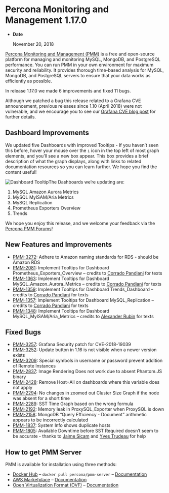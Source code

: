# Percona Monitoring and Management 1.17.0

* **Date**

    November 20, 2018

[Percona Monitoring and Management (PMM)]({{PMMDOC}}) is a free and open-source platform for managing and monitoring MySQL, MongoDB, and PostgreSQL performance. You can run PMM in your own environment for maximum security and reliability. It provides thorough time-based analysis for MySQL, MongoDB, and PostgreSQL servers to ensure that your data works as efficiently as possible.

In release 1.17.0 we made 6 improvements and fixed 11 bugs.

Although we patched a bug this release related to a Grafana CVE announcement,
previous releases since 1.10 (April 2018) were not vulnerable, and we encourage
you to see our [Grafana CVE blog post](https://www.percona.com/blog/2018/11/20/how-cve-2018-19039-affects-percona-monitoring-and-management) for further details.

## Dashboard Improvements

We updated five Dashboards with improved Tooltips - If you haven’t seen this
before, hover your mouse over the `i` icon in the top left of most graph
elements, and you’ll see a new box appear.  This box provides a brief
description of what the graph displays, along with links to related
documentation resources so you can learn further.  We hope you find the content
useful!

<img src="https://www.percona.com/blog/wp-content/uploads/2018/11/tooltips_1.17.0.gif" alt="Dashboard Tooltip">The Dashboards we’re updating are:

1. MySQL Amazon Aurora Metrics
2. MySQL MyISAM/Aria Metrics
3. MySQL Replication
4. Prometheus Exporters Overview
5. Trends

We hope you enjoy this release, and we welcome your feedback via the [Percona PMM Forums](https://percona.com/forums/questions-discussions/percona-monitoring-and-management/)!

## New Features and Improvements

* [PMM-3272](https://jira.percona.com/browse/PMM-3272): Adhere to Amazon naming standards for RDS - should be Amazon RDS
* [PMM-2081](https://jira.percona.com/browse/PMM-2081): Implement Tooltips for Dashboard
Prometheus_Exporters_Overview – credits to [Corrado Pandiani](https://www.percona.com/blog/author/corrado-pandiani/) for texts
* [PMM-1363](https://jira.percona.com/browse/PMM-1363): Implement Tooltips for Dashboard MySQL_Amazon_Aurora_Metrics – credits to [Corrado Pandiani](https://www.percona.com/blog/author/corrado-pandiani/) for texts
* [PMM-1359](https://jira.percona.com/browse/PMM-1359): Implement Tooltips for Dashboard Trends_Dashboard – credits to [Corrado Pandiani](https://www.percona.com/blog/author/corrado-pandiani/) for texts
* [PMM-1357](https://jira.percona.com/browse/PMM-1357): Implement Tooltips for Dashboard MySQL_Replication – credits to [Corrado Pandiani](https://www.percona.com/blog/author/corrado-pandiani/) for texts
* [PMM-1348](https://jira.percona.com/browse/PMM-1348): Implement Tooltips for Dashboard MySQL_MyISAM/Aria_Metrics – credits to [Alexander Rubin](https://www.percona.com/blog/author/alexanderrubin/) for texts

## Fixed Bugs

* [PMM-3257](https://jira.percona.com/browse/PMM-3257): Grafana Security patch for CVE-2018-19039
* [PMM-3252](https://jira.percona.com/browse/PMM-3252): Update button in 1.16 is not visible when a newer version exists
* [PMM-3209](https://jira.percona.com/browse/PMM-3209): Special symbols in username or password prevent addition of Remote Instances
* [PMM-2837](https://jira.percona.com/browse/PMM-2837): Image Rendering Does not work due to absent Phantom.JS binary
* [PMM-2428](https://jira.percona.com/browse/PMM-2428): Remove Host=All on dashboards where this variable does not apply
* [PMM-2294](https://jira.percona.com/browse/PMM-2294): No changes in zoomed out Cluster Size Graph if the node was absent for a short time
* [PMM-2289](https://jira.percona.com/browse/PMM-2289): SST Time Graph based on the wrong formula
* [PMM-2192](https://jira.percona.com/browse/PMM-2192): Memory leak in ProxySQL_Exporter when ProxySQL is down
* [PMM-2158](https://jira.percona.com/browse/PMM-2158): MongoDB “Query Efficiency - Document” arithmetic appears to be incorrectly calculated
* [PMM-1837](https://jira.percona.com/browse/PMM-1837): System Info shows duplicate hosts
* [PMM-1805](https://jira.percona.com/browse/PMM-1805): Available Downtime before SST Required doesn’t seem to be accurate - thanks to [Jaime Sicam](https://www.percona.com/blog/author/jaimesicam/) and [Yves Trudeau](https://www.percona.com/blog/author/yves/) for help

## How to get PMM Server

PMM is available for installation using three methods:

* [Docker Hub](https://hub.docker.com/r/percona/pmm-server/) – `docker pull percona/pmm-server` – [Documentation](../deploy/server/docker.md)
* [AWS Marketplace](https://aws.amazon.com/marketplace/pp/B077J7FYGX) – [Documentation](../deploy/server/ami.md)
* [Open Virtualization Format (OVF)](https://www.percona.com/downloads/pmm/) – [Documentation](../deploy/server/virtual-appliance.md)
